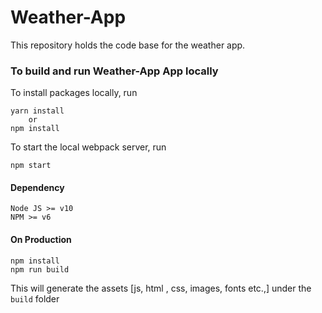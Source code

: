 # Weather-App

This repository holds the code base for the weather app.

### To build and run Weather-App App locally

To install packages locally, run

```
yarn install
    or
npm install
```

To start the local webpack server, run

```
npm start
```

#### Dependency
``` 
Node JS >= v10
NPM >= v6
``` 

#### On Production
```
npm install
npm run build
```

This will generate the assets [js, html , css, images, fonts etc.,] under the `build` folder
